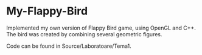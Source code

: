 # My-Flappy-Bird
Implemented my own version of Flappy Bird game, using OpenGL and C++. The bird was created by combining several geometric figures.

  Code can be found in Source/Laboratoare/Tema1.

